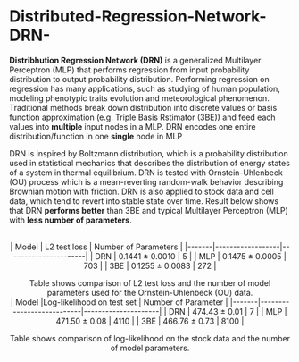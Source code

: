 # Distributed-Regression-Network-DRN-

**Distribhution Regression Network (DRN)** is a generalized Multilayer Perceptron (MLP) that performs regression from input probability distribution to output probability distribution. Performing regression on regression has many applications, such as studying of human population, modeling phenotypic traits evolution and meteorological phenomenon. Traditional methods break down distribution into discrete values or basis function approximation (e.g. Triple Basis Rstimator (3BE)) and feed each values into **multiple** input nodes in a MLP. DRN encodes one entire distribution/function in one **single** node in MLP

DRN is inspired by Boltzmann distribution, which is a probability distribution used in statistical mechanics that describes the distribution of energy states of a system in thermal equilibrium. DRN is tested with Ornstein-Uhlenbeck (OU) process which is a mean-reverting random-walk behavior describing Brownian motion with friction. DRN is also applied to stock data and cell data, which tend to revert into stable state over time. Result below shows that DRN **performs better** than 3BE and typical Multilayer Perceptron (MLP) with **less number of parameters**.

<div align="center">
<br />
| Model | L2 test loss     | Number of Parameters |
|-------|------------------|----------------------|
| DRN   | 0.1441 ± 0.0010  | 5                    |
| MLP   | 0.1475 ± 0.0005  | 703                  |
| 3BE   | 0.1255 ± 0.0083  | 272                  |

Table shows comparison of L2 test loss and the number of model parameters used for the Ornstein-Uhlenbeck (OU) data. 
<br />
| Model |Log-likelihood on test set | Number of Parameter | 
|-------|---------------------------|---------------------|
|  DRN  | 474.43 ± 0.01             | 7                   |
|  MLP  | 471.50 ± 0.08             | 4110                | 
|  3BE  | 466.76 ± 0.73             | 8100                | 

Table shows comparison of log-likelihood on the stock data and the number of model parameters.               
</div>
